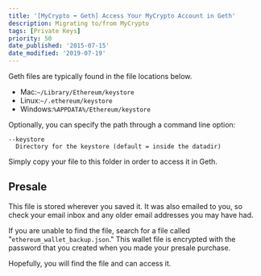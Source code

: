 ```yaml
---
title: '[MyCrypto ➡ Geth] Access Your MyCrypto Account in Geth'
description: Migrating to/from MyCrypto
tags: [Private Keys]
priority: 50
date_published: '2015-07-15'
date_modified: '2019-07-19'
---
```


Geth files are typically found in the file locations below.

* Mac:`~/Library/Ethereum/keystore`
* Linux:`~/.ethereum/keystore`
* Windows:`%APPDATA%/Ethereum/keystore`

Optionally, you can specify the path through a command line option:

```text
--keystore
  Directory for the keystore (default = inside the datadir)
```

Simply copy your file to this folder in order to access it in Geth.

## Presale

This file is stored wherever you saved it. It was also emailed to you, so check your email inbox and any older email addresses you may have had.

If you are unable to find the file, search for a file called "`ethereum_wallet_backup.json`." This wallet file is encrypted with the password that you created when you made your presale purchase.

Hopefully, you will find the file and can access it.
